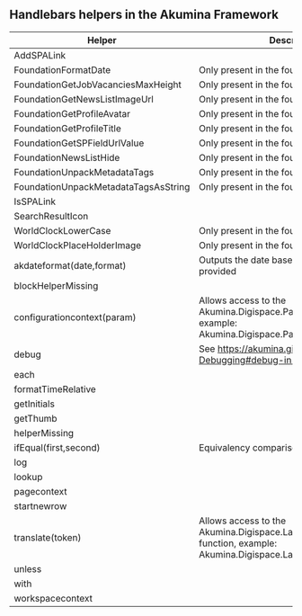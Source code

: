 ## Handlebars helpers in the Akumina Framework

| Helper | Description |
| -- | -- |
| AddSPALink | |
| FoundationFormatDate | Only present in the foundation site |
| FoundationGetJobVacanciesMaxHeight | Only present in the foundation site |
| FoundationGetNewsListImageUrl | Only present in the foundation site |
| FoundationGetProfileAvatar | Only present in the foundation site |
| FoundationGetProfileTitle | Only present in the foundation site |
| FoundationGetSPFieldUrlValue | Only present in the foundation site |
| FoundationNewsListHide | Only present in the foundation site |
| FoundationUnpackMetadataTags | Only present in the foundation site |
| FoundationUnpackMetadataTagsAsString | Only present in the foundation site |
| IsSPALink | |
| SearchResultIcon | |
| WorldClockLowerCase | Only present in the foundation site |
| WorldClockPlaceHolderImage | Only present in the foundation site |
| akdateformat(date,format) | Outputs the date based on the format provided |
| blockHelperMissing | |
| configurationcontext(param) | Allows access to the Akumina.Digispace.PageContext object, example: Akumina.Digispace.PageContext[param] |
| debug | See https://akumina.github.io/docs/Ak-Debugging#debug-in-the-view |
| each | |
| formatTimeRelative | |
| getInitials | |
| getThumb | |
| helperMissing | |
| ifEqual(first,second) | Equivalency comparison |
| log | |
| lookup | |
| pagecontext | |
| startnewrow | |
| translate(token) | Allows access to the Akumina.Digispace.Language.GetText function, example: Akumina.Digispace.Language.GetText(token) |
| unless | |
| with | |
| workspacecontext | |
